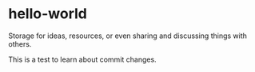 # hello-world
Storage for ideas, resources, or even sharing and discussing things with others.

This is a test to learn about commit changes.
